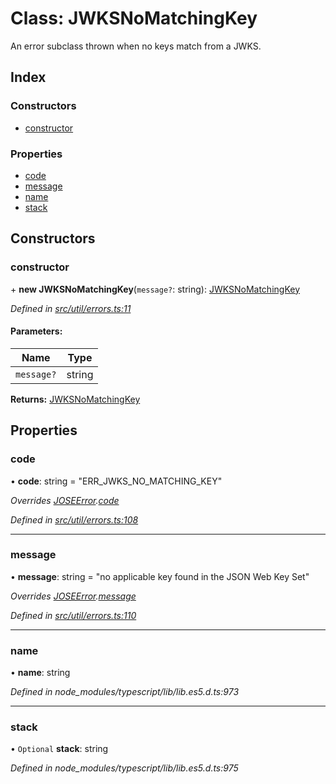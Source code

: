 # Class: JWKSNoMatchingKey

An error subclass thrown when no keys match from a JWKS.

## Index

### Constructors

* [constructor](_util_errors_.jwksnomatchingkey.md#constructor)

### Properties

* [code](_util_errors_.jwksnomatchingkey.md#code)
* [message](_util_errors_.jwksnomatchingkey.md#message)
* [name](_util_errors_.jwksnomatchingkey.md#name)
* [stack](_util_errors_.jwksnomatchingkey.md#stack)

## Constructors

### constructor

\+ **new JWKSNoMatchingKey**(`message?`: string): [JWKSNoMatchingKey](_util_errors_.jwksnomatchingkey.md)

*Defined in [src/util/errors.ts:11](https://github.com/panva/jose/blob/v3.3.1/src/util/errors.ts#L11)*

#### Parameters:

Name | Type |
------ | ------ |
`message?` | string |

**Returns:** [JWKSNoMatchingKey](_util_errors_.jwksnomatchingkey.md)

## Properties

### code

•  **code**: string = "ERR\_JWKS\_NO\_MATCHING\_KEY"

*Overrides [JOSEError](_util_errors_.joseerror.md).[code](_util_errors_.joseerror.md#code)*

*Defined in [src/util/errors.ts:108](https://github.com/panva/jose/blob/v3.3.1/src/util/errors.ts#L108)*

___

### message

•  **message**: string = "no applicable key found in the JSON Web Key Set"

*Overrides [JOSEError](_util_errors_.joseerror.md).[message](_util_errors_.joseerror.md#message)*

*Defined in [src/util/errors.ts:110](https://github.com/panva/jose/blob/v3.3.1/src/util/errors.ts#L110)*

___

### name

•  **name**: string

*Defined in node_modules/typescript/lib/lib.es5.d.ts:973*

___

### stack

• `Optional` **stack**: string

*Defined in node_modules/typescript/lib/lib.es5.d.ts:975*
